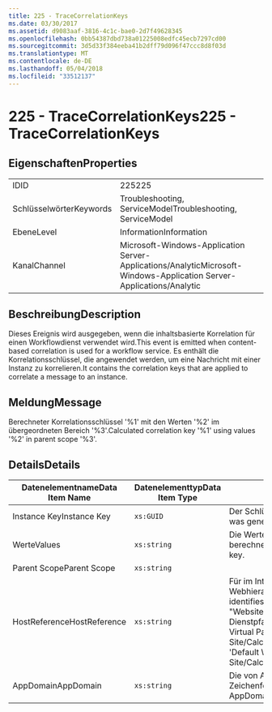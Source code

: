 ```yaml
---
title: 225 - TraceCorrelationKeys
ms.date: 03/30/2017
ms.assetid: d9083aaf-3816-4c1c-bae0-2d7f49628345
ms.openlocfilehash: 0bb54387dbd738a01225008edfc45ecb7297cd00
ms.sourcegitcommit: 3d5d33f384eeba41b2dff79d096f47ccc8d8f03d
ms.translationtype: MT
ms.contentlocale: de-DE
ms.lasthandoff: 05/04/2018
ms.locfileid: "33512137"
---
```

# <a name="225---tracecorrelationkeys"></a><span data-ttu-id="cf60d-102">225 - TraceCorrelationKeys</span><span class="sxs-lookup"><span data-stu-id="cf60d-102">225 - TraceCorrelationKeys</span></span>
## <a name="properties"></a><span data-ttu-id="cf60d-103">Eigenschaften</span><span class="sxs-lookup"><span data-stu-id="cf60d-103">Properties</span></span>  
  
|||  
|-|-|  
|<span data-ttu-id="cf60d-104">ID</span><span class="sxs-lookup"><span data-stu-id="cf60d-104">ID</span></span>|<span data-ttu-id="cf60d-105">225</span><span class="sxs-lookup"><span data-stu-id="cf60d-105">225</span></span>|  
|<span data-ttu-id="cf60d-106">Schlüsselwörter</span><span class="sxs-lookup"><span data-stu-id="cf60d-106">Keywords</span></span>|<span data-ttu-id="cf60d-107">Troubleshooting, ServiceModel</span><span class="sxs-lookup"><span data-stu-id="cf60d-107">Troubleshooting, ServiceModel</span></span>|  
|<span data-ttu-id="cf60d-108">Ebene</span><span class="sxs-lookup"><span data-stu-id="cf60d-108">Level</span></span>|<span data-ttu-id="cf60d-109">Information</span><span class="sxs-lookup"><span data-stu-id="cf60d-109">Information</span></span>|  
|<span data-ttu-id="cf60d-110">Kanal</span><span class="sxs-lookup"><span data-stu-id="cf60d-110">Channel</span></span>|<span data-ttu-id="cf60d-111">Microsoft-Windows-Application Server-Applications/Analytic</span><span class="sxs-lookup"><span data-stu-id="cf60d-111">Microsoft-Windows-Application Server-Applications/Analytic</span></span>|  
  
## <a name="description"></a><span data-ttu-id="cf60d-112">Beschreibung</span><span class="sxs-lookup"><span data-stu-id="cf60d-112">Description</span></span>  
 <span data-ttu-id="cf60d-113">Dieses Ereignis wird ausgegeben, wenn die inhaltsbasierte Korrelation für einen Workflowdienst verwendet wird.</span><span class="sxs-lookup"><span data-stu-id="cf60d-113">This event is emitted when content-based correlation is used for a workflow service.</span></span> <span data-ttu-id="cf60d-114">Es enthält die Korrelationsschlüssel, die angewendet werden, um eine Nachricht mit einer Instanz zu korrelieren.</span><span class="sxs-lookup"><span data-stu-id="cf60d-114">It contains the correlation keys that are applied to correlate a message to an instance.</span></span>  
  
## <a name="message"></a><span data-ttu-id="cf60d-115">Meldung</span><span class="sxs-lookup"><span data-stu-id="cf60d-115">Message</span></span>  
 <span data-ttu-id="cf60d-116">Berechneter Korrelationsschlüssel '%1' mit den Werten '%2' im übergeordneten Bereich '%3'.</span><span class="sxs-lookup"><span data-stu-id="cf60d-116">Calculated correlation key '%1' using values '%2' in parent scope '%3'.</span></span>  
  
## <a name="details"></a><span data-ttu-id="cf60d-117">Details</span><span class="sxs-lookup"><span data-stu-id="cf60d-117">Details</span></span>  
  
|<span data-ttu-id="cf60d-118">Datenelementname</span><span class="sxs-lookup"><span data-stu-id="cf60d-118">Data Item Name</span></span>|<span data-ttu-id="cf60d-119">Datenelementtyp</span><span class="sxs-lookup"><span data-stu-id="cf60d-119">Data Item Type</span></span>|<span data-ttu-id="cf60d-120">Beschreibung</span><span class="sxs-lookup"><span data-stu-id="cf60d-120">Description</span></span>|  
|--------------------|--------------------|-----------------|  
|<span data-ttu-id="cf60d-121">Instance Key</span><span class="sxs-lookup"><span data-stu-id="cf60d-121">Instance Key</span></span>|`xs:GUID`|<span data-ttu-id="cf60d-122">Der Schlüssel, der aus den Korrelationswerten generiert wurde.</span><span class="sxs-lookup"><span data-stu-id="cf60d-122">The key that was generated from the correlation values.</span></span>|  
|<span data-ttu-id="cf60d-123">Werte</span><span class="sxs-lookup"><span data-stu-id="cf60d-123">Values</span></span>|`xs:string`|<span data-ttu-id="cf60d-124">Die Werte, die verwendet wurden, um den Korrelationsinstanzschlüssel zu berechnen.</span><span class="sxs-lookup"><span data-stu-id="cf60d-124">The values that were used to compute the correlation instance key.</span></span>|  
|<span data-ttu-id="cf60d-125">Parent Scope</span><span class="sxs-lookup"><span data-stu-id="cf60d-125">Parent Scope</span></span>|`xs:string`||  
|<span data-ttu-id="cf60d-126">HostReference</span><span class="sxs-lookup"><span data-stu-id="cf60d-126">HostReference</span></span>|`xs:string`|<span data-ttu-id="cf60d-127">Für im Internet gehostete Dienste identifiziert dieses Feld den Dienst in der Webhierarchie eindeutig.</span><span class="sxs-lookup"><span data-stu-id="cf60d-127">For Web hosted services, this field uniquely identifies the service in the Web hierarchy.</span></span> <span data-ttu-id="cf60d-128">Das Format ist definiert als "Website Namen virtueller Anwendungspfad&#124;virtueller Dienstpfad&#124;ServiceName".</span><span class="sxs-lookup"><span data-stu-id="cf60d-128">Its format is defined as 'Web Site Name Application Virtual Path&#124;Service Virtual Path&#124;ServiceName'.</span></span> <span data-ttu-id="cf60d-129">Beispiel: "Default Web Site/CalculatorApplication&#124;/CalculatorService.svc&#124;CalculatorService'.</span><span class="sxs-lookup"><span data-stu-id="cf60d-129">Example: 'Default Web Site/CalculatorApplication&#124;/CalculatorService.svc&#124;CalculatorService'.</span></span>|  
|<span data-ttu-id="cf60d-130">AppDomain</span><span class="sxs-lookup"><span data-stu-id="cf60d-130">AppDomain</span></span>|`xs:string`|<span data-ttu-id="cf60d-131">Die von AppDomain.CurrentDomain.FriendlyName zurückgegebene Zeichenfolge.</span><span class="sxs-lookup"><span data-stu-id="cf60d-131">The string returned by AppDomain.CurrentDomain.FriendlyName.</span></span>|
